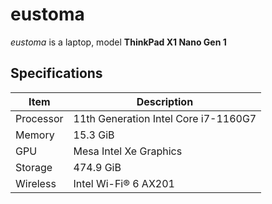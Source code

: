 # eustoma

_eustoma_ is a laptop, model **ThinkPad X1 Nano Gen 1**

## Specifications

| Item      | Description                          |
|-----------|--------------------------------------|
| Processor | 11th Generation Intel Core i7-1160G7 |
| Memory    | 15.3 GiB                              |
| GPU       | Mesa Intel Xe Graphics               |
| Storage   | 474.9 GiB                                     |
| Wireless  | Intel Wi-Fi® 6 AX201                 |
